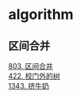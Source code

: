 # algorithm     

## 区间合并
[803. 区间合并](https://github.com/gy0117/algorithm/blob/main/acwing/803/main.go)   
[422. 校门外的树](https://github.com/gy0117/algorithm/blob/main/acwing/422/main.go)  
[1343. 挤牛奶](https://github.com/gy0117/algorithm/blob/main/acwing/1343/main.go)